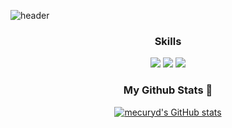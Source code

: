 ![header](https://capsule-render.vercel.app/api?type=waving&color=6BC59C&height=160&section=header&text=%20Bugwang%20Choe&fontAlign=50&fontAlignY=70&fontSize=60&fontColor=000000)


<h3 align="center"> Skills </h3>
<div align="center">
  
  <img src="https://img.shields.io/badge/PYTHON-3776AB?style=for-the-badge&logo=PYTHON&logoColor=white">
  <img src="https://img.shields.io/badge/LINUX-FCC624?style=for-the-badge&logo=LINUX&logoColor=black">
  <img src="https://img.shields.io/badge/PYTORCH-EE4C2C?style=for-the-badge&logo=PYTORCH&logoColor=black">
  
</div>

<h3 align="center"> My Github Stats 🏃 </h3>
<div align="center">

[![mecuryd's GitHub stats](https://github-readme-stats.vercel.app/api?username=mecuryd&hide_title=true&show_icons=true&include_all_commits=true&disable_animations=true&theme=vue)](https://github.com/mecuryd/github-readme-stats)
</div>
